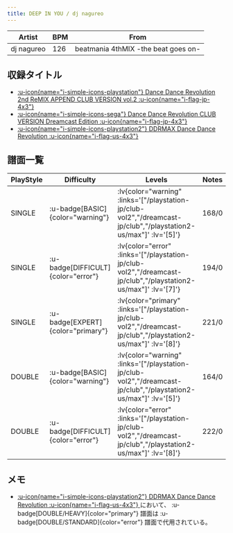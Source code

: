 ```yaml
---
title: DEEP IN YOU / dj nagureo
---
```


|Artist|BPM|From|
|------|---|----|
|dj nagureo|126|beatmania 4thMIX -the beat goes on-|

## 収録タイトル

- [ :u-icon{name="i-simple-icons-playstation"} Dance Dance Revolution 2nd ReMIX APPEND CLUB VERSION vol.2 :u-icon{name="i-flag-jp-4x3"} ](/playstation-jp/club-vol2)
- [ :u-icon{name="i-simple-icons-sega"} Dance Dance Revolution CLUB VERSION Dreamcast Edition :u-icon{name="i-flag-jp-4x3"} ](/dreamcast-jp/club)
- [ :u-icon{name="i-simple-icons-playstation2"} DDRMAX Dance Dance Revolution :u-icon{name="i-flag-us-4x3"} ](/playstation2-us/max)

## 譜面一覧

|PlayStyle|Difficulty|Levels|Notes|Movie|
|---------|----------|------|-----|-----|
|SINGLE| :u-badge[BASIC]{color="warning"} | :lv{color="warning" :links='["/playstation-jp/club-vol2","/dreamcast-jp/club","/playstation2-us/max"]' :lv='[5]'} |168/0||
|SINGLE| :u-badge[DIFFICULT]{color="error"} | :lv{color="error" :links='["/playstation-jp/club-vol2","/dreamcast-jp/club","/playstation2-us/max"]' :lv='[7]'} |194/0||
|SINGLE| :u-badge[EXPERT]{color="primary"} | :lv{color="primary" :links='["/playstation-jp/club-vol2","/dreamcast-jp/club","/playstation2-us/max"]' :lv='[8]'} |221/0||
|DOUBLE| :u-badge[BASIC]{color="warning"} | :lv{color="warning" :links='["/playstation-jp/club-vol2","/dreamcast-jp/club","/playstation2-us/max"]' :lv='[5]'} |164/0||
|DOUBLE| :u-badge[DIFFICULT]{color="error"} | :lv{color="error" :links='["/playstation-jp/club-vol2","/dreamcast-jp/club","/playstation2-us/max"]' :lv='[8]'} |222/0||

## メモ

- [ :u-icon{name="i-simple-icons-playstation2"} DDRMAX Dance Dance Revolution :u-icon{name="i-flag-us-4x3"} ](/playstation2-us/max)において、 :u-badge[DOUBLE/HEAVY]{color="primary"} 譜面は :u-badge[DOUBLE/STANDARD]{color="error"} 譜面で代用されている。

